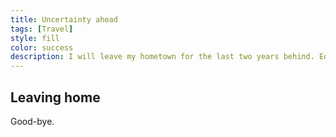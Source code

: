 ```yaml
---
title: Uncertainty ahead
tags: [Travel]
style: fill
color: success
description: I will leave my hometown for the last two years behind. Equipped with memories, ambition, 30 kg in belongings, and the motivation to live new dreams. Thank you Vienna for a wonderful tim.
---
```


## Leaving home

Good-bye.

